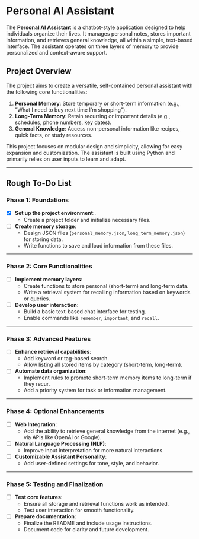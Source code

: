 # Personal AI Assistant

The **Personal AI Assistant** is a chatbot-style application designed to help individuals organize their lives. It manages personal notes, stores important information, and retrieves general knowledge, all within a simple, text-based interface. The assistant operates on three layers of memory to provide personalized and context-aware support.

## Project Overview

The project aims to create a versatile, self-contained personal assistant with the following core functionalities:

1. **Personal Memory**: Store temporary or short-term information (e.g., "What I need to buy next time I'm shopping").
2. **Long-Term Memory**: Retain recurring or important details (e.g., schedules, phone numbers, key dates).
3. **General Knowledge**: Access non-personal information like recipes, quick facts, or study resources.

This project focuses on modular design and simplicity, allowing for easy expansion and customization. The assistant is built using Python and primarily relies on user inputs to learn and adapt.

---

## Rough To-Do List

### **Phase 1: Foundations**
- [X] **Set up the project environment**:.
  - Create a project folder and initialize necessary files.
- [ ] **Create memory storage**:
  - Design JSON files (`personal_memory.json`, `long_term_memory.json`) for storing data.
  - Write functions to save and load information from these files.

---

### **Phase 2: Core Functionalities**
- [ ] **Implement memory layers**:
  - Create functions to store personal (short-term) and long-term data.
  - Write a retrieval system for recalling information based on keywords or queries.
- [ ] **Develop user interaction**:
  - Build a basic text-based chat interface for testing.
  - Enable commands like `remember`, `important`, and `recall`.
  
---

### **Phase 3: Advanced Features**
- [ ] **Enhance retrieval capabilities**:
  - Add keyword or tag-based search.
  - Allow listing all stored items by category (short-term, long-term).
- [ ] **Automate data organization**:
  - Implement rules to promote short-term memory items to long-term if they recur.
  - Add a priority system for task or information management.

---

### **Phase 4: Optional Enhancements**
- [ ] **Web Integration**:
  - Add the ability to retrieve general knowledge from the internet (e.g., via APIs like OpenAI or Google).
- [ ] **Natural Language Processing (NLP)**:
  - Improve input interpretation for more natural interactions.
- [ ] **Customizable Assistant Personality**:
  - Add user-defined settings for tone, style, and behavior.

---

### **Phase 5: Testing and Finalization**
- [ ] **Test core features**:
  - Ensure all storage and retrieval functions work as intended.
  - Test user interaction for smooth functionality.
- [ ] **Prepare documentation**:
  - Finalize the README and include usage instructions.
  - Document code for clarity and future development.

